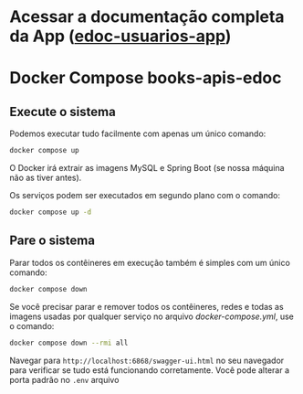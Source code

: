 
# Acessar a documentação completa da App  ([edoc-usuarios-app](https://github.com/renatodias08/books-apis-edoc/tree/main/edoc-usuarios-app))

# Docker Compose books-apis-edoc

## Execute o sistema
Podemos executar tudo facilmente com apenas um único comando:
```bash
docker compose up
```

O Docker irá extrair as imagens MySQL e Spring Boot (se nossa máquina não as tiver antes).

Os serviços podem ser executados em segundo plano com o comando:
```bash
docker compose up -d
```

## Pare o sistema
Parar todos os contêineres em execução também é simples com um único comando:
```bash
docker compose down
```

Se você precisar parar e remover todos os contêineres, redes e todas as imagens usadas por qualquer serviço no arquivo <em>docker-compose.yml</em>, use o comando:
```bash
docker compose down --rmi all
```
Navegar para `http://localhost:6868/swagger-ui.html` no seu navegador para verificar se tudo está funcionando corretamente. Você pode alterar a porta padrão no `.env` arquivo


 
